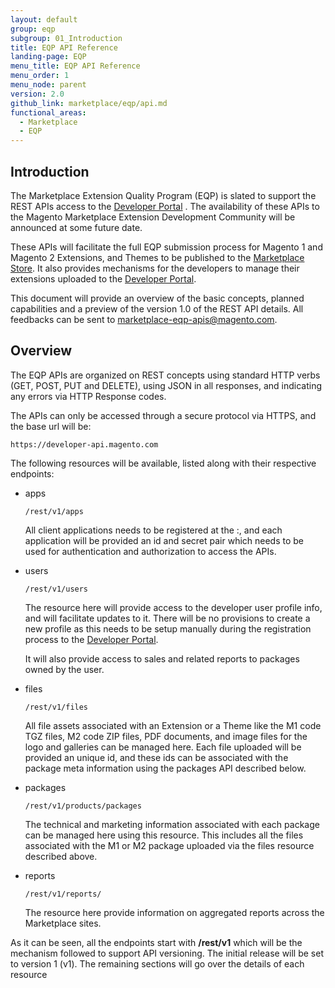```yaml
---
layout: default
group: eqp
subgroup: 01_Introduction
title: EQP API Reference
landing-page: EQP 
menu_title: EQP API Reference
menu_order: 1
menu_node: parent
version: 2.0
github_link: marketplace/eqp/api.md
functional_areas:
  - Marketplace
  - EQP
---
```


Introduction
------------

The Marketplace Extension Quality Program (EQP) is slated to support the REST APIs access to the [Developer Portal](https://developer.magento.com) . The availability of these APIs to the Magento Marketplace Extension Development Community will be announced at some future date.

These APIs will facilitate the full EQP submission process for Magento 1 and Magento 2 Extensions, and Themes to be published to the [Marketplace Store](https://marketplace.magento.com).
It also provides mechanisms for the developers to manage their extensions uploaded to the [Developer Portal](https://developer.magento.com). 

This document will provide an overview of the basic concepts, planned capabilities  and a preview of the version 1.0 of the  REST API details. All feedbacks can be sent to <marketplace-eqp-apis@magento.com>.

Overview
--------

The EQP APIs are organized on REST concepts using standard HTTP verbs (GET, POST, PUT and DELETE), using JSON in all responses, and indicating any errors via  HTTP Response codes.

The APIs can only be accessed through a secure protocol via HTTPS, and the base url will be:

    https://developer-api.magento.com

The following resources will be available, listed along with their respective endpoints:

* apps 

    ~~~~~~~~
    /rest/v1/apps
    ~~~~~~~~

    All client applications needs to be registered at the :, and each application will be provided an 
    id and secret pair which needs to be used for authentication and authorization to access the APIs.

* users

    ~~~~~~~~
    /rest/v1/users
    ~~~~~~~~

    The resource here will provide access to the developer user profile info, and will facilitate updates to it. There will be no provisions to create a new
    profile as this needs to be setup manually during the registration process to the [Developer Portal](https://developer.magento.com). 

    It will also provide access to sales and related reports to packages owned by the user.

* files

    ~~~~~~~~
    /rest/v1/files
    ~~~~~~~~

    All file assets associated with an Extension or a Theme like the M1 code TGZ files, M2 code ZIP files, PDF documents, and image files for the logo and 
    galleries  can be managed here. Each file uploaded will be provided an unique id, and these ids can be associated with the package meta information using 
    the packages API described below.


* packages

    ~~~~~~~~
    /rest/v1/products/packages
    ~~~~~~~~

    The technical and marketing information associated with each package can be managed here using this resource. This includes all the files associated with
    the M1 or M2 package uploaded via the files resource described above.


* reports

    ~~~~~~~~
    /rest/v1/reports/
    ~~~~~~~~

    The resource here provide information on aggregated reports across the Marketplace sites.


As it can be seen, all the endpoints start with **/rest/v1** which will be the mechanism followed to support API versioning. The initial release will be 
set to version 1 (v1). The remaining sections will go over the details of each resource 


